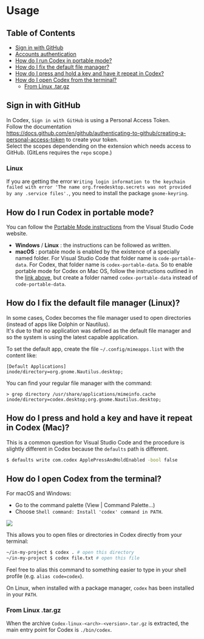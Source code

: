 <!-- order: 25 -->

# Usage

## Table of Contents

- [Sign in with GitHub](#signin-github)
- [Accounts authentication](https://github.com/BiblioNexus-Foundation/codex/blob/master/docs/accounts-authentication.md)
- [How do I run Codex in portable mode?](#portable)
- [How do I fix the default file manager?](#file-manager)
- [How do I press and hold a key and have it repeat in Codex?](#press-and-hold)
- [How do I open Codex from the terminal?](#terminal-support)
  - [From Linux .tar.gz](#from-linux-targz)

## <a id="signin-github"></a>Sign in with GitHub

In Codex, `Sign in with GitHub` is using a Personal Access Token.<br />
Follow the documentation https://docs.github.com/en/github/authenticating-to-github/creating-a-personal-access-token to create your token.<br />
Select the scopes dependending on the extension which needs access to GitHub. (GitLens requires the `repo` scope.)

### Linux

If you are getting the error `Writing login information to the keychain failed with error 'The name org.freedesktop.secrets was not provided by any .service files'.`, you need to install the package `gnome-keyring`.

## <a id="portable"></a>How do I run Codex in portable mode?
You can follow the [Portable Mode instructions](https://code.visualstudio.com/docs/editor/portable) from the Visual Studio Code website.
- **Windows** / **Linux** : the instructions can be followed as written.
- **macOS** : portable mode is enabled by the existence of a specially named folder. For Visual Studio Code that folder name is `code-portable-data`. For Codex, that folder name is `codex-portable-data`. So to enable portable mode for Codex on Mac OS, follow the instructions outlined in the [link above](https://code.visualstudio.com/docs/editor/portable), but create a folder named `codex-portable-data` instead of `code-portable-data`.

## <a id="file-manager"></a>How do I fix the default file manager (Linux)?

In some cases, Codex becomes the file manager used to open directories (instead of apps like Dolphin or Nautilus).<br />
It's due to that no application was defined as the default file manager and so the system is using the latest capable application.

To set the default app, create the file `~/.config/mimeapps.list` with the content like:
```
[Default Applications]
inode/directory=org.gnome.Nautilus.desktop;
```

You can find your regular file manager with the command:
```
> grep directory /usr/share/applications/mimeinfo.cache
inode/directory=codex.desktop;org.gnome.Nautilus.desktop;
```

## <a id="press-and-hold"></a>How do I press and hold a key and have it repeat in Codex (Mac)?

This is a common question for Visual Studio Code and the procedure is slightly different in Codex because the `defaults` path is different.

```bash
$ defaults write com.codex ApplePressAndHoldEnabled -bool false
```

## <a id="terminal-support"></a>How do I open Codex from the terminal?

For macOS and Windows:
- Go to the command palette (View | Command Palette...)
- Choose `Shell command: Install 'codex' command in PATH`.

![](https://user-images.githubusercontent.com/2707340/60140295-18338a00-9766-11e9-8fda-b525b6f15c13.png)

This allows you to open files or directories in Codex directly from your terminal:

```bash
~/in-my-project $ codex . # open this directory
~/in-my-project $ codex file.txt # open this file
```

Feel free to alias this command to something easier to type in your shell profile (e.g. `alias code=codex`).

On Linux, when installed with a package manager, `codex` has been installed in your `PATH`.

### <a id="from-linux-targz"></a>From Linux .tar.gz

When the archive `Codex-linux-<arch>-<version>.tar.gz` is extracted, the main entry point for Codex is `./bin/codex`.
